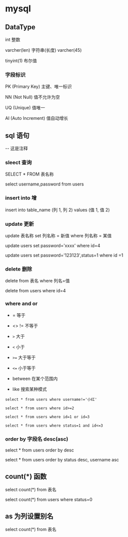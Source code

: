 # mysql

## DataType

int 整数

varcher(len) 字符串(长度) varcher(45)

tinyint(1) 布尔值

### 字段标识

PK (Primary Key) 主键、唯一标识

NN (Not Null) 值不允许为空

UQ (Unique) 值唯一

AI (Auto Increment) 值自动增长

## sql 语句

-- 这是注释

### sleect 查询

SELECT \* FROM 表名称

select username,password from users

### insert into 增

insert into table_name (列 1, 列 2) values (值 1, 值 2)

### update 更新

update 表名称 set 列名称 = 新值 where 列名称 = 某值

update users set password='xxxx' where id=4

update users set password='123123',status=1 where id =1

### delete 删除

delete from 表名 where 列名=值

delete from users where id=4

### where and or

- = 等于

- <> != 不等于

- `>` 大于

- `<` 小于

- `>=` 大于等于

- `<=` 小于等于

- between 在某个范围内

- like 搜索某种模式

`select * from users where username!='小红'`

`select * from users where id>=2`

`select * from users where id=1 or id=3`

`select * from users where status=1 and id<=3`

### order by 字段名 desc(asc)

select \* from users order by desc

select \* from users order by status desc, username asc

## count(\*) 函数

select count(\*) from 表名

select count(\*) from users where status=0

## as 为列设置别名

select count(\*) from 表名
